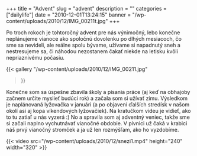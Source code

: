+++
title = "Advent"
slug = "advent"
description = ""
categories = ["dailylife"]
date = "2010-12-01T13:24:15"
banner = "/wp-content/uploads/2010/12/IMG_00211t.jpg"
+++

Po troch rokoch je tohtoročný advent pre nás výnimočný, lebo konečne neplánujeme vianoce ako
spoločnú dovolenku po dlhých mesiacoch, čo sme sa nevideli, ale reálne spolu bývame, užívame si
napadnutý sneh a nestresujeme sa, či náhodou nezostanem čakať niekde na letisku kvôli nepriaznivému
počasiu.

{{< gallery
    "/wp-content/uploads/2010/12/IMG_00211.jpg"
>}}

Konečne som sa úspešne zbavila školy a písania práce (aj keď na obhajoby začnem určite myslieť
budúci rok) a začala som si užívať zimu. Výsledkom je naplánovaná lyžovačka v januári (a po
objavení ďalších stredísk v našom okolí asi aj kopa víkendových lyžovačiek). Na kratučkom videu je
vidieť, ako to tu zatiaľ u nás vyzerá :) No a spravila som aj adventný veniec, takže sme si začali
naplno vychutnávať vianočné obdobie. V pivnici už čaká v krabici náš prvý vianočný stromček a ja už
len rozmýšľam, ako ho vyzdobíme.


{{< video src="/wp-content/uploads/2010/12/snezi1.mp4" height="240" width="320" >}}

